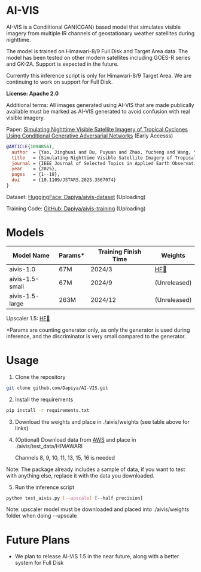 # AI-VIS

AI-VIS is a Condiitional GAN(CGAN) based model that simulates visible imagery from multiple IR channels of geostationary weather satellites during nighttime. 

The model is trained on Himawari-8/9 Full Disk and Target Area data. The model has been tested on other modern satellites including GOES-R series and GK-2A. Support is expected in the future.

Currently this inference script is only for Himawari-8/9 Target Area. We are continuing to work on support for Full Disk.

**License: Apache 2.0**

Additional terms: All images generated using AI-VIS that are made publically available must be marked as AI-VIS generated to avoid confusion with real visible imagery.

Paper: [Simulating Nighttime Visible Satellite Imagery of Tropical Cyclones Using Conditional Generative Adversarial Networks](https://ieeexplore.ieee.org/document/10988561) (Early Accesss)

```bibtex
@ARTICLE{10988561,
  author  = {Yao, Jinghuai and Du, Puyuan and Zhao, Yucheng and Wang, Yubo},
  title   = {Simulating Nighttime Visible Satellite Imagery of Tropical Cyclones Using Conditional Generative Adversarial Networks},
  journal = {IEEE Journal of Selected Topics in Applied Earth Observations and Remote Sensing},
  year    = {2025},
  pages   = {1--18},
  doi     = {10.1109/JSTARS.2025.3567074}
}
```

Dataset: [HuggingFace: Dapiya/aivis-dataset](https://huggingface.co/datasets/Dapiya/aivis-dataset)
(Uploading)

Training Code: [GitHub: Dapiya/aivis-training](https://github.com/Dapiya/aivis-training) (Uploading)

# Models 

| Model Name | Params* | Training Finish Time | Weights |
|------------|--------|---------------------| -------|
| aivis-1.0  |  67M   | 2024/3 | [HF🤗](https://huggingface.co/Dapiya/aivis-1.0) |
| aivis-1.5-small  |  67M   | 2024/9 | (Unreleased) |
| aivis-1.5-large  |  263M   | 2024/12 | (Unreleased) |

Upscaler 1.5: [HF🤗](https://huggingface.co/Dapiya/aivis-upscaler-1.5)


*Params are counting generator only, as only the generator is used during inference, and the discriminator is very small compared to the generator.


# Usage

1. Clone the repository
```bash
git clone github.com/Dapiya/AI-VIS.git
```
2. Install the requirements
```bash
pip install -r requirements.txt
```

3. Download the weights and place in ./aivis/weights
(see table above for links)

4. (Optional) Download data from [AWS](https://noaa-himawari9.s3.amazonaws.com/index.html#AHI-L1b-Target/) and place in ./aivis/test_data/HIMAWARI

    Channels 8, 9, 10, 11, 13, 15, 16 is needed

Note: The package already includes a sample of data, if you want to test with anything else, replace it with the data you downloaded.


5. Run the inference script
```bash
python test_aivis.py [--upscale] [--half precision]
```
Note: upscaler model must be downloaded and placed into ./aivis/weights folder when doing --upscale


# Future Plans

- We plan to release AI-VIS 1.5 in the near future, along with a better system for Full Disk
